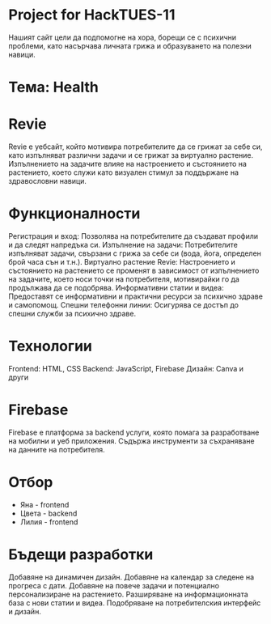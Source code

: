 # Project for HackTUES-11

Нашият сайт цели да подпомогне на хора, борещи се с психични проблеми, като насърчава личната грижа и образуването на полезни навици.

# Тема: Health

# Revie

Revie е уебсайт, който мотивира потребителите да се грижат за себе си, като изпълняват различни задачи и се грижат за виртуално растение. Изпълнението на задачите влияе на настроението и състоянието на растението, което служи като визуален стимул за поддържане на здравословни навици. 

# Функционалности

Регистрация и вход: Позволява на потребителите да създават профили и да следят напредъка си.
Изпълнение на задачи: Потребителите изпълняват задачи, свързани с грижа за себе си (вода, йога, определен брой часа сън и т.н.).
Виртуално растение Revie: Настроението и състоянието на растението се променят в зависимост от изпълнението на задачите, което носи точки на потребителя, мотивирайки го да продължава да се подобрява.
Информативни статии и видеа: Предоставят се информативни и практични ресурси за психично здраве и самопомощ.
Спешни телефонни линии: Осигурява се достъп до спешни служби за психично здраве.

# Технологии

Frontend: HTML, CSS
Backend: JavaScript, Firebase
Дизайн: Canva и други

# Firebase

Firebasе е платформа за backend услуги, която помага за разработване на мобилни и уеб приложения. Съдържа инструменти за съхраняване на данните на потребителя.



# Отбор
 - Яна - frontend
 - Цвета - backend
 - Лилия - frontend

# Бъдещи разработки
Добавяне на динамичен дизайн.
Добавяне на календар за следене на прогреса с дати.
Добавяне на повече задачи и потенциално персонализиране на растението.
Разширяване на информационната база с нови статии и видеа.
Подобряване на потребителския интерфейс и дизайн.
